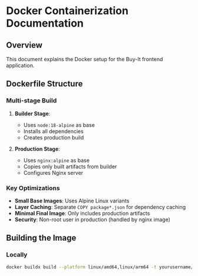 # Docker Containerization Documentation

## Overview
This document explains the Docker setup for the Buy-It frontend application.

## Dockerfile Structure

### Multi-stage Build
1. **Builder Stage**:
   - Uses `node:18-alpine` as base
   - Installs all dependencies
   - Creates production build

2. **Production Stage**:
   - Uses `nginx:alpine` as base
   - Copies only built artifacts from builder
   - Configures Nginx server

### Key Optimizations
- **Small Base Images**: Uses Alpine Linux variants
- **Layer Caching**: Separate `COPY package*.json` for dependency caching
- **Minimal Final Image**: Only includes production artifacts
- **Security**: Non-root user in production (handled by nginx image)

## Building the Image

### Locally
```bash
docker buildx build --platform linux/amd64,linux/arm64 -t yourusername/buy-it-frontend:latest .